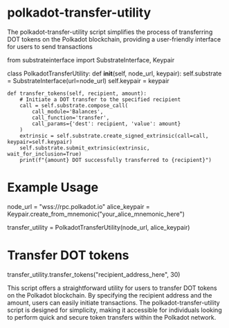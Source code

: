 # polkadot-transfer-utility     
The polkadot-transfer-utility script simplifies the process of transferring DOT tokens on the Polkadot blockchain, providing a user-friendly interface for users to send transactions

from substrateinterface import SubstrateInterface, Keypair

class PolkadotTransferUtility:
    def __init__(self, node_url, keypair):
        self.substrate = SubstrateInterface(url=node_url)
        self.keypair = keypair

    def transfer_tokens(self, recipient, amount):
        # Initiate a DOT transfer to the specified recipient
        call = self.substrate.compose_call(
            call_module='Balances',
            call_function='transfer',
            call_params={'dest': recipient, 'value': amount}
        )
        extrinsic = self.substrate.create_signed_extrinsic(call=call, keypair=self.keypair)
        self.substrate.submit_extrinsic(extrinsic, wait_for_inclusion=True)
        print(f"{amount} DOT successfully transferred to {recipient}")

# Example Usage
node_url = "wss://rpc.polkadot.io"
alice_keypair = Keypair.create_from_mnemonic("your_alice_mnemonic_here")

transfer_utility = PolkadotTransferUtility(node_url, alice_keypair)

# Transfer DOT tokens
transfer_utility.transfer_tokens("recipient_address_here", 30)

This script offers a straightforward utility for users to transfer DOT tokens on the Polkadot blockchain. By specifying the recipient address and the amount, users can easily initiate transactions. The polkadot-transfer-utility script is designed for simplicity, making it accessible for individuals looking to perform quick and secure token transfers within the Polkadot network.
